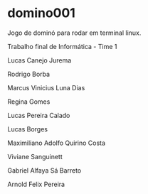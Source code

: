 domino001
=========
Jogo de dominó para rodar em terminal linux.

Trabalho final de Informática - Time 1

Lucas Canejo Jurema                     

Rodrigo Borba                           

Marcus Vinicius Luna Dias               

Regina Gomes                            

Lucas Pereira Calado                    

Lucas Borges                            

Maximiliano Adolfo Quirino Costa        

Viviane Sanguinett                      

Gabriel Alfaya Sá Barreto               

Arnold Felix Pereira                    
